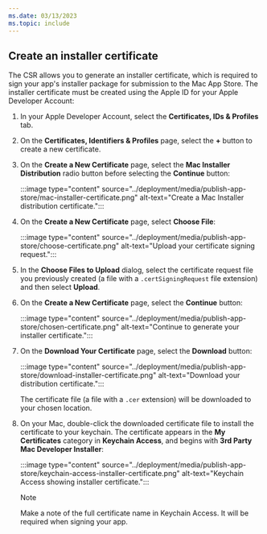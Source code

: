 ```yaml
---
ms.date: 03/13/2023
ms.topic: include
---
```


## Create an installer certificate

The CSR allows you to generate an installer certificate, which is required to sign your app's installer package for submission to the Mac App Store. The installer certificate must be created using the Apple ID for your Apple Developer Account:

1. In your Apple Developer Account, select the **Certificates, IDs & Profiles** tab.
1. On the **Certificates, Identifiers & Profiles** page, select the **+** button to create a new certificate.
1. On the **Create a New Certificate** page, select the **Mac Installer Distribution** radio button before selecting the **Continue** button:

    :::image type="content" source="../deployment/media/publish-app-store/mac-installer-certificate.png" alt-text="Create a Mac Installer distribution certificate.":::

1. On the **Create a New Certificate** page, select **Choose File**:

    :::image type="content" source="../deployment/media/publish-app-store/choose-certificate.png" alt-text="Upload your certificate signing request.":::

1. In the **Choose Files to Upload** dialog, select the certificate request file you previously created (a file with a `.certSigningRequest` file extension) and then select **Upload**.
1. On the **Create a New Certificate** page, select the **Continue** button:

    :::image type="content" source="../deployment/media/publish-app-store/chosen-certificate.png" alt-text="Continue to generate your installer certificate.":::

1. On the **Download Your Certificate** page, select the **Download** button:

    :::image type="content" source="../deployment/media/publish-app-store/download-installer-certificate.png" alt-text="Download your distribution certificate.":::

    The certificate file (a file with a `.cer` extension) will be downloaded to your chosen location.

1. On your Mac, double-click the downloaded certificate file to install the certificate to your keychain. The certificate appears in the **My Certificates** category in **Keychain Access**, and begins with **3rd Party Mac Developer Installer**:

    :::image type="content" source="../deployment/media/publish-app-store/keychain-access-installer-certificate.png" alt-text="Keychain Access showing installer certificate.":::

    > [!NOTE]
    > Make a note of the full certificate name in Keychain Access. It will be required when signing your app.
